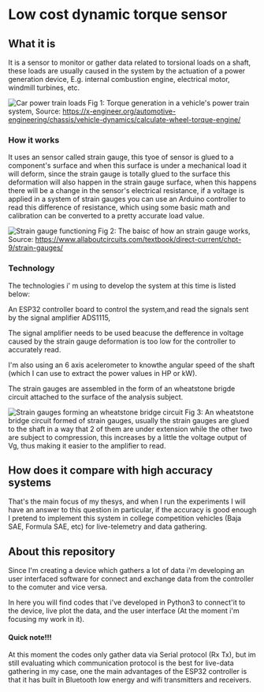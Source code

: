 # Low cost dynamic torque sensor

## What it is

It is a sensor to monitor or gather data related to torsional loads on a shaft, these loads are usually caused in the system by the actuation of a power generation device, E.g. internal combustion engine, electrical motor, windmill turbines, etc.


![Car power train loads](https://x-engineer.org/wp-content/uploads/2017/11/Vehicle-longitudinal-powertrain-diagram-1024x360.png)
Fig 1: Torque generation in a vehicle's power train system, Source:  https://x-engineer.org/automotive-engineering/chassis/vehicle-dynamics/calculate-wheel-torque-engine/


### How it works

It uses an sensor called strain gauge, this tyoe of sensor is glued to a component's surface and when this surface is under a mechanical load it will deform, since the strain gauge is totally glued to the surface this deformation will also happen in the strain gauge surface, when this happens there will be a change in the sensor's electrical resistance, if a voltage is applied in a system of strain gauges you can use an Arduino controller to read this difference of resistance, which using some basic math and calibration can be converted to a pretty accurate load value.

![Strain gauge functioning](https://www.allaboutcircuits.com/uploads/articles/bonded-strain-gauge.jpg)
Fig 2: The baisc of how an strain gauge works, Source: https://www.allaboutcircuits.com/textbook/direct-current/chpt-9/strain-gauges/

### Technology

The technologies i' m using to develop the system at this time is listed below:

An ESP32 controller board to control the system,and read the signals sent by the signal amplifier ADS1115, 

The signal amplifier needs to be used beacuse the defference in voltage caused by the strain gauge deformation is too low for the controller to accurately read.

I'm also using an 6 axis acelerometer to knowthe angular speed of the shaft (which I can use to extract the power values in HP or kW).

The strain gauges are assembled in the form of an wheatstone brigde circuit attached to the surface of the analysis subject.

![Strain gauges forming an wheatstone bridge circuit](https://www.researchgate.net/profile/Hossein-Akbari-9/publication/325339654/figure/fig9/AS:655842797948931@1533376516531/A-full-Wheatstone-bridge-strain-gauge-circuit.png)
Fig 3: An wheatstone bridge circuit formed of strain gauges, usually the strain gauges are glued to the shaft in a way that 2 of them are under extension while the other two are subject to compression, this increases by a little the voltage output of Vg, thus making it easier to the amplifier to read.


## How does it compare with high accuracy systems

That's the main focus of my thesys, and when I run the experiments I will have an answer to this question in particular, if the accuracy is good enough I pretend to implement this system in college competition vehicles (Baja SAE, Formula SAE, etc) for live-telemetry and data gathering.


## About this repository

Since I'm creating a device which gathers a lot of data i'm developing an user interfaced software for connect and exchange data from the controller to the comuter and vice versa. 

In here you will find codes that i've developed in Python3 to connect'it to the device, live plot the data, and the user interface (At the moment i'm focusing my work in it). 

#### Quick note!!!

At this moment the codes only gather data via Serial protocol (Rx Tx), but im still evaluating which communication protocol is the best for live-data gathering in my case, one the main advantages of the ESP32 controller is that it has built in Bluetooth low energy and wifi transmitters and receivers.
